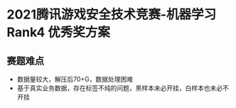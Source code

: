 # 2021腾讯游戏安全技术竞赛-机器学习 Rank4 优秀奖方案

## 赛题难点

* 数据量较大，解压后70+G，数据处理困难
* 基于真实业务数据，存在标签不纯的问题，黑样本未必开挂，白样本也未必不开挂
